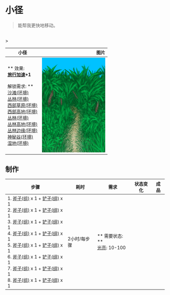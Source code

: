 # 小径  
> 能帮我更快地移动。  
<br>  
>   
  
  小径  |   图片   
 ----  |  ----:   
 ** 效果: **<br>[旅行加速](ModifierTravel.md)+1<br><br>** 解锁需求: **<br>[沙滩(环境)](Env_Beach.md)<br>[丛林(环境)](Env_DeepJungle.md)<br>[西部草原(环境)](Env_GrasslandsW.md)<br>[西部高地(环境)](Env_HighlandsWestern.md)<br>[丛林(环境)](Env_Jungle.md)<br>[丛林高地(环境)](Env_JungleHighlands.md)<br>[丛林边缘(环境)](Env_Outskirts.md)<br>[神秘谷(环境)](Env_SecretValley.md)<br>[湿地(环境)](Env_Wetlands.md)  |  <img decoding="async" src="Sprite/JunglePath.png" href="a.md" style="max-width:300px;max-height:300px;">   
  
## 制作  
步骤  |  耗时  |  需求  |  状态变化  |  成品  
----  |  ----  |  ----  |  ----  |  ----  
1. [斧子(组)](GpTag_Axe.md) x 1 + [铲子(组)](GpTag_Shovel.md) x 1<br>2. [斧子(组)](GpTag_Axe.md) x 1 + [铲子(组)](GpTag_Shovel.md) x 1<br>3. [斧子(组)](GpTag_Axe.md) x 1 + [铲子(组)](GpTag_Shovel.md) x 1<br>4. [斧子(组)](GpTag_Axe.md) x 1 + [铲子(组)](GpTag_Shovel.md) x 1<br>5. [斧子(组)](GpTag_Axe.md) x 1 + [铲子(组)](GpTag_Shovel.md) x 1<br>6. [斧子(组)](GpTag_Axe.md) x 1 + [铲子(组)](GpTag_Shovel.md) x 1<br>7. [斧子(组)](GpTag_Axe.md) x 1 + [铲子(组)](GpTag_Shovel.md) x 1<br>8. [斧子(组)](GpTag_Axe.md) x 1 + [铲子(组)](GpTag_Shovel.md) x 1  |  2小时/每步骤  |  ** 需要状态: **<br>[光亮](Light.md): 10-100  |    |    
